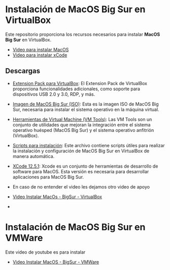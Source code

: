 # Instalación de MacOS Big Sur en VirtualBox

Este repositorio proporciona los recursos necesarios para instalar **MacOS Big Sur** en VirtualBox.

- [Video para instalar MacOS](https://youtu.be/pnuLc0mc06Q?si=_mRcR4xRpnH1Fquo)
- [Video para instalar xCode](https://youtu.be/ImXnJKE0Wrg?si=Q9PVPkcjo_gkAMeW)


## Descargas

- [Extension Pack para VirtualBox](Oracle_VM_VirtualBox_Extension_Pack-7.0.16.vbox-extpack): El Extension Pack de VirtualBox proporciona funcionalidades adicionales, como soporte para dispositivos USB 2.0 y 3.0, RDP, y más.

- [Imagen de MacOS Big Sur (ISO)](https://www.mediafire.com/file/dbfod9u5q9ii9nd/macOS_Big_Sur_11.0.1_%252820B29%2529.iso/file): Esta es la imagen ISO de MacOS Big Sur, necesaria para instalar el sistema operativo en la máquina virtual.

- [Herramientas de Virtual Machine (VM Tools)](vmtools.zip): Las VM Tools son un conjunto de utilidades que mejoran la integración entre el sistema operativo huésped (MacOS Big Sur) y el sistema operativo anfitrión (VirtualBox).

- [Scripts para instalación](Scripts/README.MD): Este archivo contiene scripts útiles para realizar la instalación y configuración de MacOS Big Sur en VirtualBox de manera automática.

- [XCode 12.5.1](https://developer.apple.com/services-account/download?path=/Developer_Tools/Xcode_12.5.1/Xcode_12.5.1.xip): Xcode es un conjunto de herramientas de desarrollo de software para MacOS. Esta versión es necesaria para desarrollar aplicaciones para MacOS Big Sur.


- En caso de no entender el video les dejamos otro video de apoyo
- [Video Instalar MacOs - BigSur - VirtualBox](https://youtu.be/U0OF6oraHN4?si=ndoNMXBvcmHSm2J5)
- 
# Instalación de MacOS Big Sur en VMWare

Este video de youtube es para instalar
- [Video Instalar MacOS - BigSur - VMWare](https://www.youtube.com/watch?v=C9_BPp10Gwg)

 
